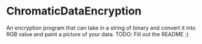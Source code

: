 # ChromaticDataEncryption
An encryption program that can take in a string of binary and convert it into RGB value and paint a picture of your data.
TODO: Fill out the README :)
